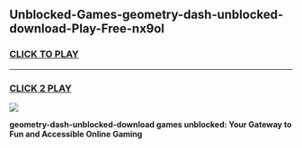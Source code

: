 
## Unblocked-Games-geometry-dash-unblocked-download-Play-Free-nx9ol
<h3>
<a href="https://premium76.site?title=geometry-dash-unblocked-download&ref=18A">CLICK TO PLAY</a></h3>
<hr>

<h3>
<a href="https://premium76.site?title=geometry-dash-unblocked-download&ref=18A">CLICK 2 PLAY</a>
  
</h3>

<a href="https://premium76.site?title=geometry-dash-unblocked-download&ref=18A"><img src="https://clearcache.store/games.png"></a>


**geometry-dash-unblocked-download games unblocked: Your Gateway to Fun and Accessible Online Gaming**
